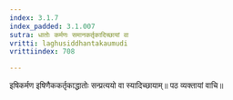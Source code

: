 ```yaml
---
index: 3.1.7
index_padded: 3.1.007
sutra: धातोः कर्मणः समानकर्तृकादिच्छायां वा
vritti: laghusiddhantakaumudi
vrittiindex: 708

---
```

इषिकर्मण इषिणैककर्तृकाद्धातोः सन्प्रत्ययो वा स्यादिच्छायाम्॥ पठ व्यक्तायां वाचि॥